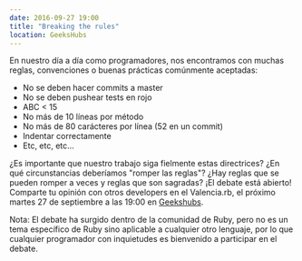 ```yaml
---
date: 2016-09-27 19:00
title: "Breaking the rules"
location: GeeksHubs
---
```


En nuestro día a día como programadores, nos encontramos con muchas reglas, convenciones o buenas prácticas comúnmente aceptadas:

 - No se deben hacer commits a master
 - No se deben pushear tests en rojo
 - ABC < 15
 - No más de 10 líneas por método
 - No más de 80 carácteres por línea (52 en un commit)
 - Indentar correctamente
 - Etc, etc, etc...

¿Es importante que nuestro trabajo siga fielmente estas directrices? ¿En qué circunstancias deberíamos "romper las reglas"? ¿Hay reglas que se pueden romper a veces y reglas que son sagradas? ¡El debate está abierto! Comparte tu opinión con otros developers en el Valencia.rb, el próximo martes 27 de septiembre a las 19:00 en [Geekshubs](http://geekshubs.com/es/contacto-coworking-geekshubs/).

Nota: El debate ha surgido dentro de la comunidad de Ruby, pero no es un tema específico de Ruby sino aplicable a cualquier otro lenguaje, por lo que cualquier programador con inquietudes es bienvenido a participar en el debate.
